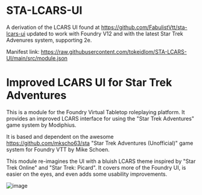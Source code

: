 # STA-LCARS-UI

A derivation of the LCARS UI found at https://github.com/FabulistVtt/sta-lcars-ui updated to work with Foundry V12 and with the latest Star Trek Advenures system, supporting 2e.

Manifest link:
https://raw.githubusercontent.com/tokeidlom/STA-LCARS-UI/main/src/module.json

# Improved LCARS UI for Star Trek Adventures
This is a module for the Foundry Virtual Tabletop roleplaying platform. It provides an improved LCARS interface for using the "Star Trek Adventures" game system by Modiphius.

It is based and dependent on the awesome https://github.com/mkscho63/sta "Star Trek Adventures (Unofficial)" game system for Foundry VTT by Mike Schoen.

This module re-imagines the UI with a bluish LCARS theme inspired by "Star Trek Online" and "Star Trek: Picard". It covers more of the Foundry UI, is easier on the eyes, and even adds some usability improvements.

![image](https://user-images.githubusercontent.com/100482743/156453026-2506baab-0b13-4fa8-aca1-d2cdd4dfe4f8.png)